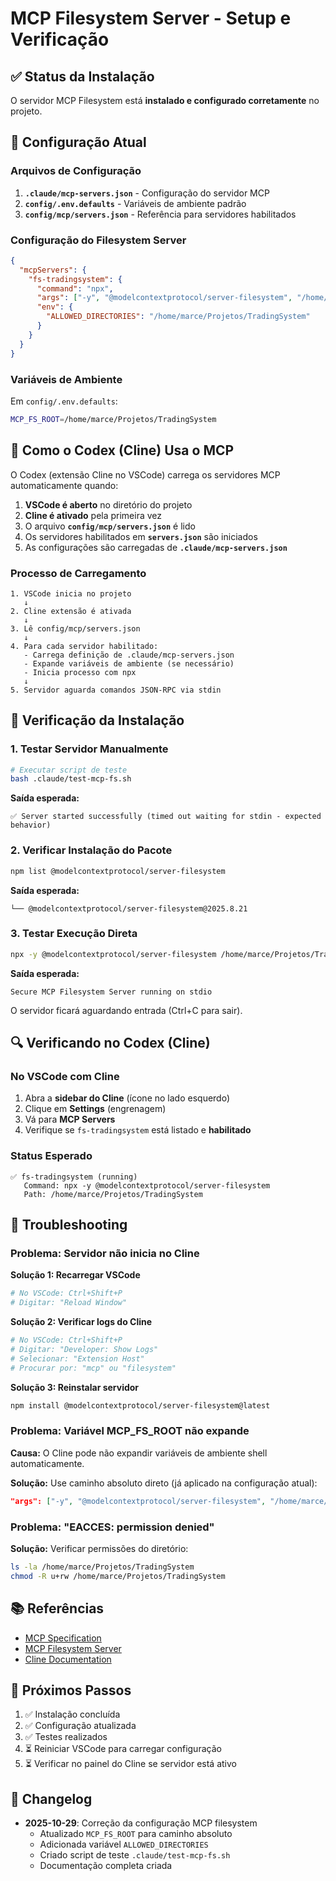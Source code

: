 # MCP Filesystem Server - Setup e Verificação

## ✅ Status da Instalação

O servidor MCP Filesystem está **instalado e configurado corretamente** no projeto.

## 📁 Configuração Atual

### Arquivos de Configuração

1. **`.claude/mcp-servers.json`** - Configuração do servidor MCP
2. **`config/.env.defaults`** - Variáveis de ambiente padrão
3. **`config/mcp/servers.json`** - Referência para servidores habilitados

### Configuração do Filesystem Server

```json
{
  "mcpServers": {
    "fs-tradingsystem": {
      "command": "npx",
      "args": ["-y", "@modelcontextprotocol/server-filesystem", "/home/marce/Projetos/TradingSystem"],
      "env": {
        "ALLOWED_DIRECTORIES": "/home/marce/Projetos/TradingSystem"
      }
    }
  }
}
```

### Variáveis de Ambiente

Em `config/.env.defaults`:

```bash
MCP_FS_ROOT=/home/marce/Projetos/TradingSystem
```

## 🔧 Como o Codex (Cline) Usa o MCP

O Codex (extensão Cline no VSCode) carrega os servidores MCP automaticamente quando:

1. **VSCode é aberto** no diretório do projeto
2. **Cline é ativado** pela primeira vez
3. O arquivo **`config/mcp/servers.json`** é lido
4. Os servidores habilitados em **`servers.json`** são iniciados
5. As configurações são carregadas de **`.claude/mcp-servers.json`**

### Processo de Carregamento

```
1. VSCode inicia no projeto
   ↓
2. Cline extensão é ativada
   ↓
3. Lê config/mcp/servers.json
   ↓
4. Para cada servidor habilitado:
   - Carrega definição de .claude/mcp-servers.json
   - Expande variáveis de ambiente (se necessário)
   - Inicia processo com npx
   ↓
5. Servidor aguarda comandos JSON-RPC via stdin
```

## 🧪 Verificação da Instalação

### 1. Testar Servidor Manualmente

```bash
# Executar script de teste
bash .claude/test-mcp-fs.sh
```

**Saída esperada:**
```
✅ Server started successfully (timed out waiting for stdin - expected behavior)
```

### 2. Verificar Instalação do Pacote

```bash
npm list @modelcontextprotocol/server-filesystem
```

**Saída esperada:**
```
└── @modelcontextprotocol/server-filesystem@2025.8.21
```

### 3. Testar Execução Direta

```bash
npx -y @modelcontextprotocol/server-filesystem /home/marce/Projetos/TradingSystem
```

**Saída esperada:**
```
Secure MCP Filesystem Server running on stdio
```

O servidor ficará aguardando entrada (Ctrl+C para sair).

## 🔍 Verificando no Codex (Cline)

### No VSCode com Cline

1. Abra a **sidebar do Cline** (ícone no lado esquerdo)
2. Clique em **Settings** (engrenagem)
3. Vá para **MCP Servers**
4. Verifique se `fs-tradingsystem` está listado e **habilitado**

### Status Esperado

```
✅ fs-tradingsystem (running)
   Command: npx -y @modelcontextprotocol/server-filesystem
   Path: /home/marce/Projetos/TradingSystem
```

## 🐛 Troubleshooting

### Problema: Servidor não inicia no Cline

**Solução 1: Recarregar VSCode**
```bash
# No VSCode: Ctrl+Shift+P
# Digitar: "Reload Window"
```

**Solução 2: Verificar logs do Cline**
```bash
# No VSCode: Ctrl+Shift+P
# Digitar: "Developer: Show Logs"
# Selecionar: "Extension Host"
# Procurar por: "mcp" ou "filesystem"
```

**Solução 3: Reinstalar servidor**
```bash
npm install @modelcontextprotocol/server-filesystem@latest
```

### Problema: Variável MCP_FS_ROOT não expande

**Causa:** O Cline pode não expandir variáveis de ambiente shell automaticamente.

**Solução:** Use caminho absoluto direto (já aplicado na configuração atual):
```json
"args": ["-y", "@modelcontextprotocol/server-filesystem", "/home/marce/Projetos/TradingSystem"]
```

### Problema: "EACCES: permission denied"

**Solução:** Verificar permissões do diretório:
```bash
ls -la /home/marce/Projetos/TradingSystem
chmod -R u+rw /home/marce/Projetos/TradingSystem
```

## 📚 Referências

- [MCP Specification](https://modelcontextprotocol.io/)
- [MCP Filesystem Server](https://github.com/modelcontextprotocol/servers/tree/main/src/filesystem)
- [Cline Documentation](https://github.com/cline/cline)

## 🎯 Próximos Passos

1. ✅ Instalação concluída
2. ✅ Configuração atualizada
3. ✅ Testes realizados
4. ⏳ Reiniciar VSCode para carregar configuração
5. ⏳ Verificar no painel do Cline se servidor está ativo

## 📝 Changelog

- **2025-10-29**: Correção da configuração MCP filesystem
  - Atualizado `MCP_FS_ROOT` para caminho absoluto
  - Adicionada variável `ALLOWED_DIRECTORIES`
  - Criado script de teste `.claude/test-mcp-fs.sh`
  - Documentação completa criada
